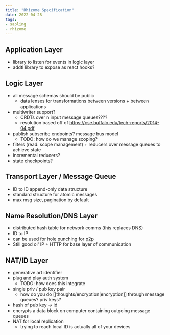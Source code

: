 ```yaml
---
title: "Rhizome Specification"
date: 2022-04-28
tags:
- sapling
- rhizome
---
```


## Application Layer
-   library to listen for events in logic layer
-   addtl library to expose as react hooks?

## Logic Layer
- all message schemas should be public
	- data lenses for transformations between versions + between applications
- multiwriter support?
	- CRDTs over n input message queues????
	- resolution based off of https://cse.buffalo.edu/tech-reports/2014-04.pdf
- publish subscribe endpoints? message bus model
	- TODO: how do we manage scoping?
- filters (read: scope management) + reducers over message queues to achieve state
- incremental reducers?
- state checkpoints?

## Transport Layer / Message Queue
- ID to ID append-only data structure
- standard structure for atomic messages
- max msg size, pagination by default

## Name Resolution/DNS Layer
- distributed hash table for network comms (this replaces DNS)
- ID to IP
- can be used for hole punching for [p2p](thoughts/peer-to-peer.md)
- Still good ol' IP + HTTP for base layer of communication

## NAT/ID Layer
- generative art identifier
- plug and play auth system
	- TODO: how does this integrate
- single priv / pub key pair
	- how do you do [[thoughts/encryption|encryption]] through message queues? priv keys?
- hash of pub key → id
- encrypts a data block on computer containing outgoing message queues
- NAT for local replication
	- trying to reach local ID is actually all of your devices


